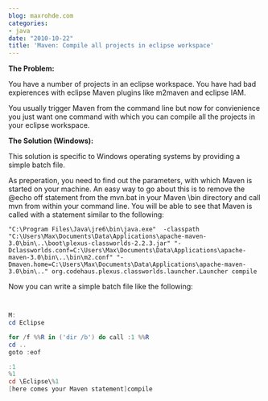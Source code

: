 ```yaml
---
blog: maxrohde.com
categories:
- java
date: "2010-10-22"
title: 'Maven: Compile all projects in eclipse workspace'
---
```


**The Problem:**

You have a number of projects in an eclipse workspace. You have had bad expierences with eclipse Maven plugins like m2maven and eclipse IAM.

You usually trigger Maven from the command line but now for convienience you just want one command with which you can compile all the projects in your eclipse workspace.

**The Solution (Windows):**

This solution is specific to Windows operating systems by providing a simple batch file.

As preperation, you need to find out the parameters, with which Maven is started on your machine. An easy way to go about this is to remove the @echo off statement from the mvn.bat in your Maven \\bin directory and call mvn from within your command line. You will be able to see that Maven is called with a statement similar to the following:

```
"C:\Program Files\Java\jre6\bin\java.exe"  -classpath "C:\Users\Max\Documents\Data\Applications\apache-maven-3.0\bin\..\boot\plexus-classworlds-2.2.3.jar" "-Dclassworlds.conf=C:\Users\Max\Documents\Data\Applications\apache-maven-3.0\bin\..\bin\m2.conf" "-Dmaven.home=C:\Users\Max\Documents\Data\Applications\apache-maven-3.0\bin\.." org.codehaus.plexus.classworlds.launcher.Launcher compile
```

Now you can write a simple batch file like the following:

```powershell


M:
cd Eclipse

for /f %%R in ('dir /b') do call :1 %%R
cd ..
goto :eof

:1
%1
cd \Eclipse\%1
[here comes your Maven statement]compile
```
